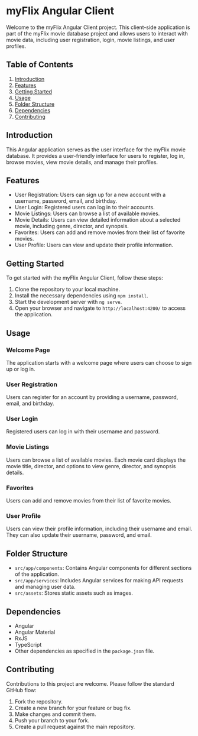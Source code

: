 # myFlix Angular Client

Welcome to the myFlix Angular Client project. This client-side application is part of the myFlix movie database project and allows users to interact with movie data, including user registration, login, movie listings, and user profiles.

## Table of Contents
1. [Introduction](#introduction)
2. [Features](#features)
3. [Getting Started](#getting-started)
4. [Usage](#usage)
5. [Folder Structure](#folder-structure)
6. [Dependencies](#dependencies)
7. [Contributing](#contributing)

## Introduction
This Angular application serves as the user interface for the myFlix movie database. It provides a user-friendly interface for users to register, log in, browse movies, view movie details, and manage their profiles.

## Features
- User Registration: Users can sign up for a new account with a username, password, email, and birthday.
- User Login: Registered users can log in to their accounts.
- Movie Listings: Users can browse a list of available movies.
- Movie Details: Users can view detailed information about a selected movie, including genre, director, and synopsis.
- Favorites: Users can add and remove movies from their list of favorite movies.
- User Profile: Users can view and update their profile information.

## Getting Started
To get started with the myFlix Angular Client, follow these steps:

1. Clone the repository to your local machine.
2. Install the necessary dependencies using `npm install`.
3. Start the development server with `ng serve`.
4. Open your browser and navigate to `http://localhost:4200/` to access the application.

## Usage
### Welcome Page
The application starts with a welcome page where users can choose to sign up or log in.

### User Registration
Users can register for an account by providing a username, password, email, and birthday.

### User Login
Registered users can log in with their username and password.

### Movie Listings
Users can browse a list of available movies. Each movie card displays the movie title, director, and options to view genre, director, and synopsis details.

### Favorites
Users can add and remove movies from their list of favorite movies.

### User Profile
Users can view their profile information, including their username and email. They can also update their username, password, and email.

## Folder Structure
- `src/app/components`: Contains Angular components for different sections of the application.
- `src/app/services`: Includes Angular services for making API requests and managing user data.
- `src/assets`: Stores static assets such as images.

## Dependencies
- Angular
- Angular Material
- RxJS
- TypeScript
- Other dependencies as specified in the `package.json` file.

## Contributing
Contributions to this project are welcome. Please follow the standard GitHub flow:
1. Fork the repository.
2. Create a new branch for your feature or bug fix.
3. Make changes and commit them.
4. Push your branch to your fork.
5. Create a pull request against the main repository.
